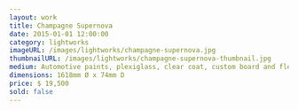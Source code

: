 ```yaml
---
layout: work
title: Champagne Supernova
date: 2015-01-01 12:00:00
category: lightworks
imageURL: /images/lightworks/champagne-supernova.jpg
thumbnailURL: /images/lightworks/champagne-supernova-thumbnail.jpg
medium: Automotive paints, plexiglass, clear coat, custom board and flexi ply, LEDs, 24v power supply, electrical cable, 240v plug, micro controller
dimensions: 1618mm Ø x 74mm D
price: $ 19,500
sold: false
---
```

